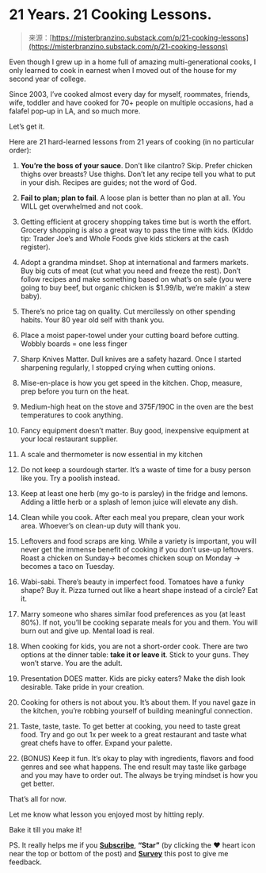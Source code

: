 <!--yml
category: 未分类
date: 2024-05-27 15:04:41
-->

# 21 Years. 21 Cooking Lessons.

> 来源：[https://misterbranzino.substack.com/p/21-cooking-lessons](https://misterbranzino.substack.com/p/21-cooking-lessons)

Even though I grew up in a home full of amazing multi-generational cooks, I only learned to cook in earnest when I moved out of the house for my second year of college.

Since 2003, I’ve cooked almost every day for myself, roommates, friends, wife, toddler and have cooked for 70+ people on multiple occasions, had a falafel pop-up in LA, and so much more.

Let’s get it.

Here are 21 hard-learned lessons from 21 years of cooking (in no particular order):

1.  **You’re the boss of your sauce**. Don’t like cilantro? Skip. Prefer chicken thighs over breasts? Use thighs. Don’t let any recipe tell you what to put in your dish. Recipes are guides; not the word of God.

2.  **Fail to plan; plan to fail**. A loose plan is better than no plan at all. You WILL get overwhelmed and not cook.

3.  Getting efficient at grocery shopping takes time but is worth the effort. Grocery shopping is also a great way to pass the time with kids. (Kiddo tip: Trader Joe’s and Whole Foods give kids stickers at the cash register).

4.  Adopt a grandma mindset. Shop at international and farmers markets. Buy big cuts of meat (cut what you need and freeze the rest). Don’t follow recipes and make something based on what’s on sale (you were going to buy beef, but organic chicken is $1.99/lb, we’re makin’ a stew baby).  

5.  There’s no price tag on quality. Cut mercilessly on other spending habits. Your 80 year old self with thank you.     

6.  Place a moist paper-towel under your cutting board before cutting. Wobbly boards = one less finger 

7.  Sharp Knives Matter. Dull knives are a safety hazard. Once I started sharpening regularly, I stopped crying when cutting onions.

8.  Mise-en-place is how you get speed in the kitchen. Chop, measure, prep before you turn on the heat.

9.  Medium-high heat on the stove and 375F/190C in the oven are the best temperatures to cook anything.

10.  Fancy equipment doesn’t matter. Buy good, inexpensive equipment at your local restaurant supplier. 

11.  A scale and thermometer is now essential in my kitchen 

12.  Do not keep a sourdough starter. It’s a waste of time for a busy person like you. Try a poolish instead.

13.  Keep at least one herb (my go-to is parsley) in the fridge and lemons. Adding a little herb or a splash of lemon juice will elevate any dish. 

14.  Clean while you cook. After each meal you prepare, clean your work area. Whoever’s on clean-up duty will thank you. 

15.  Leftovers and food scraps are king. While a variety is important, you will never get the immense benefit of cooking if you don’t use-up leftovers. Roast a chicken on Sunday→ becomes chicken soup on Monday → becomes a taco on Tuesday. 

16.  Wabi-sabi. There’s beauty in imperfect food. Tomatoes have a funky shape? Buy it. Pizza turned out like a heart shape instead of a circle? Eat it. 

17.  Marry someone who shares similar food preferences as you (at least 80%). If not, you’ll be cooking separate meals for you and them. You will burn out and give up. Mental load is real. 

18.  When cooking for kids, you are not a short-order cook. There are two options at the dinner table: **take it or leave it**. Stick to your guns. They won’t starve. You are the adult.

19.  Presentation DOES matter. Kids are picky eaters? Make the dish look desirable. Take pride in your creation.  

20.  Cooking for others is not about you. It’s about them. If you navel gaze in the kitchen, you’re robbing yourself of building meaningful connection. 

21.  Taste, taste, taste. To get better at cooking, you need to taste great food. Try and go out 1x per week to a great restaurant and taste what great chefs have to offer. Expand your palette.

22.  (BONUS) Keep it fun. It’s okay to play with ingredients, flavors and food genres and see what happens. The end result may taste like garbage and you may have to order out. The always be trying mindset is how you get better.  

That’s all for now.

Let me know what lesson you enjoyed most by hitting reply.

Bake it till you make it!

PS. It really helps me if you **[Subscribe](https://misterbranzino.substack.com/?utm_source=navbar&utm_medium=web&r=1rk8j4)**, **“Star”** (by clicking the ❤️ heart icon near the top or bottom of the post) and **[Survey](https://form.typeform.com/to/GHmYlls9)** this post to give me feedback.
